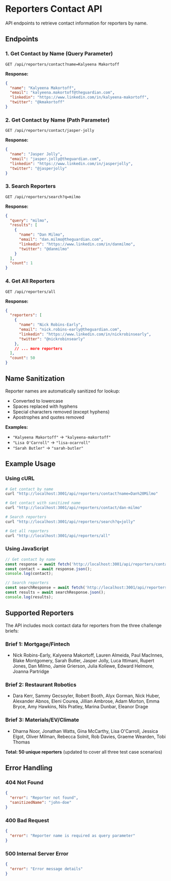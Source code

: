# Reporters Contact API

API endpoints to retrieve contact information for reporters by name.

## Endpoints

### 1. Get Contact by Name (Query Parameter)

```http
GET /api/reporters/contact?name=Kalyeena Makortoff
```

**Response:**
```json
{
  "name": "Kalyeena Makortoff",
  "email": "kalyeena.makortoff@theguardian.com",
  "linkedin": "https://www.linkedin.com/in/kalyeena-makortoff",
  "twitter": "@kmakortoff"
}
```

### 2. Get Contact by Name (Path Parameter)

```http
GET /api/reporters/contact/jasper-jolly
```

**Response:**
```json
{
  "name": "Jasper Jolly",
  "email": "jasper.jolly@theguardian.com",
  "linkedin": "https://www.linkedin.com/in/jasperjolly",
  "twitter": "@jasperjolly"
}
```

### 3. Search Reporters

```http
GET /api/reporters/search?q=milmo
```

**Response:**
```json
{
  "query": "milmo",
  "results": [
    {
      "name": "Dan Milmo",
      "email": "dan.milmo@theguardian.com",
      "linkedin": "https://www.linkedin.com/in/danmilmo",
      "twitter": "@danmilmo"
    }
  ],
  "count": 1
}
```

### 4. Get All Reporters

```http
GET /api/reporters/all
```

**Response:**
```json
{
  "reporters": [
    {
      "name": "Nick Robins-Early",
      "email": "nick.robins-early@theguardian.com",
      "linkedin": "https://www.linkedin.com/in/nickrobinsearly",
      "twitter": "@nickrobinsearly"
    },
    // ... more reporters
  ],
  "count": 50
}
```

## Name Sanitization

Reporter names are automatically sanitized for lookup:
- Converted to lowercase
- Spaces replaced with hyphens
- Special characters removed (except hyphens)
- Apostrophes and quotes removed

**Examples:**
- `"Kalyeena Makortoff"` → `"kalyeena-makortoff"`
- `"Lisa O'Carroll"` → `"lisa-ocarroll"`
- `"Sarah Butler"` → `"sarah-butler"`

## Example Usage

### Using cURL

```bash
# Get contact by name
curl "http://localhost:3001/api/reporters/contact?name=Dan%20Milmo"

# Get contact with sanitized name
curl "http://localhost:3001/api/reporters/contact/dan-milmo"

# Search reporters
curl "http://localhost:3001/api/reporters/search?q=jolly"

# Get all reporters
curl "http://localhost:3001/api/reporters/all"
```

### Using JavaScript

```javascript
// Get contact by name
const response = await fetch('http://localhost:3001/api/reporters/contact?name=Jasper Jolly');
const contact = await response.json();
console.log(contact);

// Search reporters
const searchResponse = await fetch('http://localhost:3001/api/reporters/search?q=almeida');
const results = await searchResponse.json();
console.log(results);
```

## Supported Reporters

The API includes mock contact data for reporters from the three challenge briefs:

### Brief 1: Mortgage/Fintech
- Nick Robins-Early, Kalyeena Makortoff, Lauren Almeida, Paul MacInnes, Blake Montgomery, Sarah Butler, Jasper Jolly, Luca Ittimani, Rupert Jones, Dan Milmo, Jamie Grierson, Julia Kollewe, Edward Helmore, Joanna Partridge

### Brief 2: Restaurant Robotics
- Dara Kerr, Sammy Gecsoyler, Robert Booth, Alyx Gorman, Nick Huber, Alexander Abnos, Eleni Courea, Jillian Ambrose, Adam Morton, Emma Bryce, Amy Hawkins, Nils Pratley, Marina Dunbar, Eleanor Drage

### Brief 3: Materials/EV/Climate
- Dharna Noor, Jonathan Watts, Gina McCarthy, Lisa O'Carroll, Jessica Elgot, Oliver Milman, Rebecca Solnit, Rob Davies, Graeme Wearden, Tobi Thomas

**Total: 50 unique reporters** (updated to cover all three test case scenarios)

## Error Handling

### 404 Not Found
```json
{
  "error": "Reporter not found",
  "sanitizedName": "john-doe"
}
```

### 400 Bad Request
```json
{
  "error": "Reporter name is required as query parameter"
}
```

### 500 Internal Server Error
```json
{
  "error": "Error message details"
}
```
